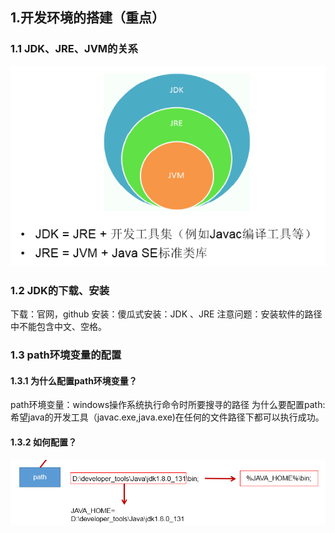 ## 1.开发环境的搭建（重点）
### 1.1 JDK、JRE、JVM的关系
![img.png](image/img.png)
### 1.2 JDK的下载、安装
下载：官网，github
安装：傻瓜式安装：JDK 、JRE
   注意问题：安装软件的路径中不能包含中文、空格。
### 1.3 path环境变量的配置
#### 1.3.1 为什么配置path环境变量？
path环境变量：windows操作系统执行命令时所要搜寻的路径
为什么要配置path:希望java的开发工具（javac.exe,java.exe)在任何的文件路径下都可以执行成功。
#### 1.3.2 如何配置？
![img.png](image/img_1.png)







